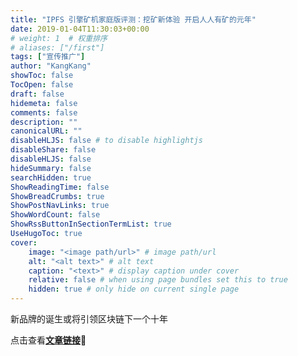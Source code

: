 ```yaml
---
title: "IPFS 引擎矿机家庭版评测：挖矿新体验 开启人人有矿的元年"
date: 2019-01-04T11:30:03+00:00
# weight: 1  # 权重排序
# aliases: ["/first"]
tags: ["宣传推广"]
author: "KangKang"
showToc: false
TocOpen: false
draft: false
hidemeta: false
comments: false
description: ""
canonicalURL: ""
disableHLJS: false # to disable highlightjs
disableShare: false
disableHLJS: false
hideSummary: false
searchHidden: true
ShowReadingTime: false
ShowBreadCrumbs: true
ShowPostNavLinks: true
ShowWordCount: false
ShowRssButtonInSectionTermList: true
UseHugoToc: true
cover:
    image: "<image path/url>" # image path/url
    alt: "<alt text>" # alt text
    caption: "<text>" # display caption under cover
    relative: false # when using page bundles set this to true
    hidden: true # only hide on current single page
---
```



新品牌的诞生或将引领区块链下一个十年

点击查看[**文章链接**](https://www.geekmeta.com/article/1084189.html)🔗



&nbsp;

&nbsp;

&nbsp;


